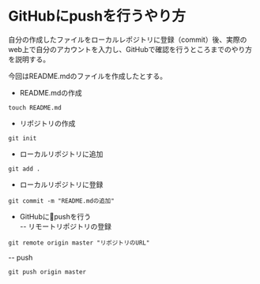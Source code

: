# GitHubにpushを行うやり方  

自分の作成したファイルをローカルレポジトリに登録（commit）後、実際のweb上で自分のアカウントを入力し、GitHubで確認を行うところまでのやり方を説明する。  

今回はREADME.mdのファイルを作成したとする。
* README.mdの作成  

```php:terminal  
touch README.md  
```  
* リポジトリの作成

```php:terminal  
git init  
```  
* ローカルリポジトリに追加  

```php:terminal  
git add .  
```  

* ローカルリポジトリに登録  

```php:terminal  
git commit -m "README.mdの追加"  
```  

* GitHubにpushを行う  
-- リモートリポジトリの登録    

```php:terminal  
git remote origin master "リポジトリのURL"  
```  

-- push  

```php:terminal  
git push origin master   
```  
 
